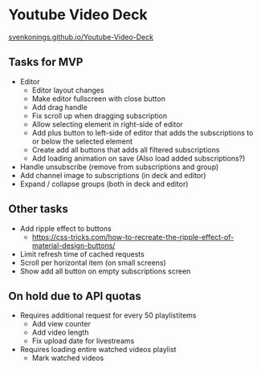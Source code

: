 # Youtube Video Deck
[svenkonings.github.io/Youtube-Video-Deck](https://svenkonings.github.io/Youtube-Video-Deck/)

## Tasks for MVP
- Editor
  - Editor layout changes
  - Make editor fullscreen with close button
  - Add drag handle
  - Fix scroll up when dragging subscription
  - Allow selecting element in right-side of editor
  - Add plus button to left-side of editor that adds the subscriptions to or below the selected element
  - Create add all buttons that adds all filtered subscriptions
  - Add loading animation on save (Also load added subscriptions?)
- Handle unsubscribe (remove from subscriptions and group)
- Add channel image to subscriptions (in deck and editor)
- Expand / collapse groups (both in deck and editor)

## Other tasks
- Add ripple effect to buttons
  - https://css-tricks.com/how-to-recreate-the-ripple-effect-of-material-design-buttons/
- Limit refresh time of cached requests
- Scroll per horizontal item (on small screens)
- Show add all button on empty subscriptions screen

## On hold due to API quotas
- Requires additional request for every 50 playlistitems
  - Add view counter
  - Add video length
  - Fix upload date for livestreams
- Requires loading entire watched videos playlist
  - Mark watched videos
